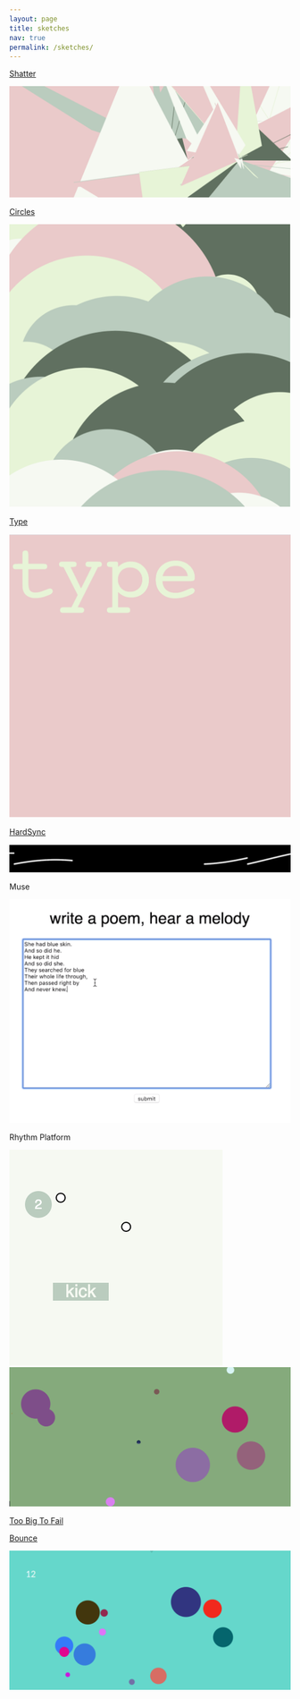 ```yaml
---
layout: page
title: sketches
nav: true
permalink: /sketches/
---
```


<div class="sketch">
<a href="/sketches/sketches/shatter.html">
<p>Shatter</p>
<img class="sketchimg" src="/images/shatter.png" />
</a>
</div>

<div class="sketch">
<a href="/sketches/sketches/circles.html">
<p>Circles</p>
<img class="sketchimg" src="/images/circles.png" />
</a>
</div>

<div class="sketch">
<a href="/sketches/sketches/type.html">
<p>Type</p>
<img class="sketchimg" src="/images/type.png" />
</a>
</div>

<div class="sketch">
<a href="/sketches/dsp/hardsync.html">
<p>HardSync</p>
<img class="sketchimg" src="/images/sync.png" />
</a>
</div>

<div class="sketch">
<p>Muse</p>
<a href="/sketches/muse">
<img class="sketchimg" src="/images/muse.png" />
</a>
</div>

<div class="sketch">
<p>Rhythm Platform</p>
<a href="/sketches/rhythm_platform">
<img class="sketchimg" src="/images/platform.png" />
</a>
</div>

<div class="sketch">
<a href="/sketches/tbtf/tbtf.html">
<img class="sketchimg" src="/images/tbtg.png" />
<p>Too Big To Fail</p>
</a>
</div>

<div class="sketch">
<a href="/sketches/bounce/bounce.html">
<p>Bounce</p>
<img class="sketchimg" src="/images/bounce.png" />
</a>
</div>
